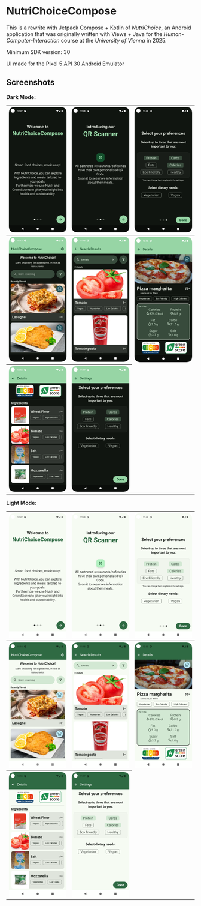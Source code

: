 # NutriChoiceCompose

This is a rewrite with Jetpack Compose + Kotlin of *NutriChoice*, an Android application that was originally written with Views + Java for the *Human-Computer-Interaction* course at the *University of Vienna* in 2025.

Minimum SDK version: 30

UI made for the Pixel 5 API 30 Android Emulator

## Screenshots
**Dark Mode:**
<table>
    <tr>
        <th><img src="assets/OnboardingScreenPage1Dark.png" alt="Onboarding screen page 1 in dark mode"></th>
        <th><img src="assets/OnboardingScreenPage2Dark.png" alt="Onboarding screen page 2 in dark mode"></th>
        <th><img src="assets/OnboardingScreenPage3Dark.png" alt="Onboarding screen page 3 in dark mode"></th>
    </tr>
    <tr>
        <th><img src="assets/MainScreenDark.png" alt="Main screen in dark mode"></th>
        <th><img src="assets/SearchResultsScreenDark.png" alt="Search results screen in dark mode"></th>
        <th><img src="assets/FoodDetailScreenDark.png" alt="Food detail screen in dark mode"></th>
    </tr>
    <tr>
        <th><img src="assets/FoodDetailScreenIngredientsDark.png" alt="Food detail screen scrolled down to the ingredients in dark mode"></th>
        <th><img src="assets/SettingsScreenDark.png" alt="Settings screen in dark mode"></th>
    </tr>
</table>

**Light Mode:**
<table>
    <tr>
        <th><img src="assets/OnboardingScreenPage1Light.png" alt="Onboarding screen page 1 in light mode"></th>
        <th><img src="assets/OnboardingScreenPage2Light.png" alt="Onboarding screen page 2 in light mode"></th>
        <th><img src="assets/OnboardingScreenPage3Light.png" alt="Onboarding screen page 3 in light mode"></th>
    </tr>
    <tr>
        <th><img src="assets/MainScreenLight.png" alt="Main screen in light mode"></th>
        <th><img src="assets/SearchResultsScreenLight.png" alt="Search results screen in light mode"></th>
        <th><img src="assets/FoodDetailScreenLight.png" alt="Food detail screen in light mode"></th>
    </tr>
    <tr>
        <th><img src="assets/FoodDetailScreenIngredientsLight.png" alt="Food detail screen scrolled down to the ingredients in light mode"></th>
        <th><img src="assets/SettingsScreenLight.png" alt="Settings screen in light mode"></th>
    </tr>
</table>